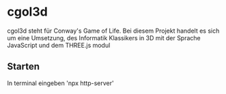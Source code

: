 # cgol3d
cgol3d steht für Conway's Game of Life. Bei diesem Projekt handelt es sich um eine Umsetzung, des Informatik Klassikers in 3D mit der Sprache JavaScript und dem THREE.js modul

## Starten
In terminal eingeben 
'npx http-server'

